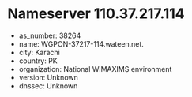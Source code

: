 # Nameserver 110.37.217.114

* as_number: 38264
* name: WGPON-37217-114.wateen.net.
* city: Karachi
* country: PK
* organization: National WiMAXIMS environment
* version: Unknown
* dnssec: Unknown
